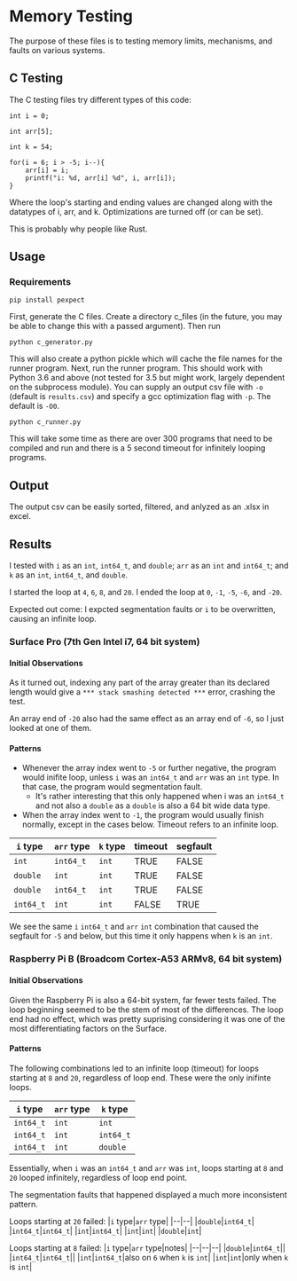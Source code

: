 # Memory Testing
The purpose of these files is to testing memory limits, mechanisms, and faults on various systems.

## C Testing

The C testing files try different types of this code:
```
int i = 0;

int arr[5];

int k = 54;

for(i = 6; i > -5; i--){
    arr[i] = i;
    printf("i: %d, arr[i] %d", i, arr[i]);
}
```

Where the loop's starting and ending values are changed along with the datatypes of i, arr, and k.
Optimizations are turned off (or can be set).

This is probably why people like Rust. 

## Usage

### Requirements

```
pip install pexpect
```

First, generate the C files. Create a directory c_files (in the future, you may be able to change this with a passed argument). Then run
```
python c_generator.py
```
This will also create a python pickle which will cache the file names for the runner program.
Next, run the runner program. This should work with Python 3.6 and above (not tested for 3.5 but might work, largely dependent on the subprocess module). You can supply an output csv file with `-o` (default is `results.csv`) and specify a gcc optimization flag with `-p`. The default is `-O0`.
```
python c_runner.py
```
This will take some time as there are over 300 programs that need to be compiled and run and there is a 5 second timeout for infinitely looping programs.

## Output

The output csv can be easily sorted, filtered, and anlyzed as an .xlsx in excel. 

## Results

I tested with `i` as an `int`, `int64_t`, and `double`; `arr` as an `int` and `int64_t`; and `k` as an `int`, `int64_t`, and `double`. 

I started the loop at `4`, `6`, `8`, and `20`. I ended the loop at `0`, `-1`, `-5`, `-6`, and `-20`. 

Expected out come: I expcted segmentation faults or `i` to be overwritten, causing an infinite loop. 

### Surface Pro (7th Gen Intel i7, 64 bit system)

#### Initial Observations
As it turned out, indexing any part of the array greater than its declared length would give a `*** stack smashing detected ***` error, crashing the test. 

An array end of `-20` also had the same effect as an array end of `-6`, so I just looked at one of them. 

#### Patterns
* Whenever the array index went to `-5` or further negative, the program would inifite loop, unless `i` was an `int64_t` and `arr` was an `int` type. In that case, the program would segmentation fault. 
    * It's rather interesting that this only happened when i was an `int64_t` and not also a `double` as a `double` is also a 64 bit wide data type. 
* When the array index went to `-1`, the program would usually finish normally, except in the cases below. Timeout refers to an infinite loop.

|`i` type|`arr` type|`k` type|timeout|segfault|
|--|--|--|--|--|
|`int`|`int64_t`|`int`|TRUE|FALSE|
|`double`|`int`|`int`|TRUE|FALSE|
|`double`|`int64_t`|`int`|TRUE|FALSE|
|`int64_t`|`int`|`int`|FALSE|TRUE|

We see the same `i` `int64_t` and `arr` `int` combination that caused the segfault for `-5` and below, but this time it only happens when `k` is an `int`. 

### Raspberry Pi B (Broadcom Cortex-A53 ARMv8, 64 bit system)

#### Initial Observations
Given the Raspberry Pi is also a 64-bit system, far fewer tests failed. The loop beginning seemed to be the stem of most of the differences. The loop end had no effect, which was pretty suprising considering it was one of the most differentiating factors on the Surface. 

#### Patterns
The following combinations led to an infinite loop (timeout) for loops starting at `8` and `20`, regardless of loop end. These were the only inifinte loops. 

|`i` type|`arr` type|`k` type|
|--|--|--|
|`int64_t`|`int`|`int`|
|`int64_t`|`int`|`int64_t`|
|`int64_t`|`int`|`double`|

Essentially, when `i` was an `int64_t` and `arr` was `int`, loops starting at `8` and `20` looped infinitely, regardless of loop end point. 

The segmentation faults that happened displayed a much more inconsistent pattern. 

Loops starting at `20` failed:
|`i` type|`arr` type|
|--|--|
|`double`|`int64_t`|
|`int64_t`|`int64_t`|
|`int`|`int64_t`|
|`int`|`int`|
|`double`|`int`|

Loops starting at `8` failed:
|`i` type|`arr` type|notes|
|--|--|--|
|`double`|`int64_t`||
|`int64_t`|`int64_t`||
|`int`|`int64_t`|also on `6` when `k` is `int`|
|`int`|`int`|only when `k` is `int`|

